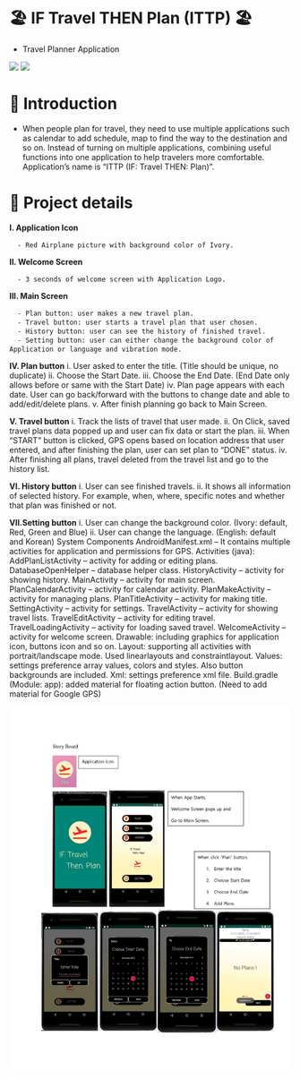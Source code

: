 # 🏖 IF Travel THEN Plan (ITTP) 🏖

- Travel Planner Application

<div>
  <picture>
    <img src="https://img.shields.io/badge/Java-ED8B00?style=flat&logo=openjdk&logoColor=white"/>
  </picture>
  
  <picture>
    <img src="https://img.shields.io/badge/Android Studio-3DDC84?style=flat&logo=Android Studio&logoColor=white"/>
  </picture>
</div>

# 🚀 Introduction

- When people plan for travel, they need to use multiple applications such as calendar
to add schedule, map to find the way to the destination and so on. Instead of turning
on multiple applications, combining useful functions into one application to help
travelers more comfortable. Application’s name is “ITTP (IF: Travel THEN: Plan)”.

# 📖 Project details

**I. Application Icon**
```
  - Red Airplane picture with background color of Ivory.
```

**II. Welcome Screen**
```
  - 3 seconds of welcome screen with Application Logo.
```

**III. Main Screen**
```
  - Plan button: user makes a new travel plan.
  - Travel button: user starts a travel plan that user chosen.
  - History button: user can see the history of finished travel.
  - Setting button: user can either change the background color of Application or language and vibration mode.
```

**IV. Plan button**
  i. User asked to enter the title. (Title should be unique, no duplicate)
  ii. Choose the Start Date.
  iii. Choose the End Date. (End Date only allows before or same with the
  Start Date)
  iv. Plan page appears with each date. User can go back/forward with the
  buttons to change date and able to add/edit/delete plans.
  v. After finish planning go back to Main Screen.
  
**V. Travel button**
  i. Track the lists of travel that user made.
  ii. On Click, saved travel plans data popped up and user can fix data or
  start the plan.
  iii. When “START” button is clicked, GPS opens based on location address
  that user entered, and after finishing the plan, user can set plan to
  “DONE” status.
  iv. After finishing all plans, travel deleted from the travel list and go to the
  history list.
  
**VI. History button**
  i. User can see finished travels.
  ii. It shows all information of selected history. For example, when, where,
  specific notes and whether that plan was finished or not.
  
**VII.Setting button**
  i. User can change the background color. (Ivory: default, Red, Green and
  Blue)
  ii. User can change the language. (English: default and Korean)
System Components
AndroidManifest.xml – It contains multiple activities for application and
permissions for GPS.
Activities (java):
AddPlanListActivity – activity for adding or editing plans.
DatabaseOpenHelper – database helper class.
HistoryActivity – activity for showing history.
MainActivity – activity for main screen.
PlanCalendarActivity – activity for calendar activity.
PlanMakeActivity – activity for managing plans.
PlanTitleActivity – activity for making title.
SettingActivity – activity for settings.
TravelActivity – activity for showing travel lists.
TravelEditActivity – activity for editing travel.
TravelLoadingActivity – activity for loading saved travel.
WelcomeActivity – activity for welcome screen.
Drawable: including graphics for application icon, buttons icon and so on.
Layout: supporting all activities with portrait/landscape mode. Used linearlayouts
and constraintlayout.
Values: settings preference array values, colors and styles. Also button backgrounds
are included.
Xml: settings preference xml file.
Build.gradle (Module: app): added material for floating action button.
 (Need to add material for Google GPS)
















<img src="image1.jpg"/>


